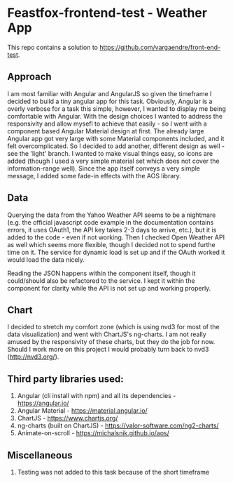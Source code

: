 # Feastfox-frontend-test - Weather App
This repo contains a solution to https://github.com/vargaendre/front-end-test.

## Approach
I am most familiar with Angular and AngularJS so given the timeframe I decided to build a tiny angular app for this task. Obviously, Angular is a overly verbose for a task this simple, however, I wanted to display me being comfortable with Angular. With the design choices I wanted to address the responsivity and allow mysefl to achieve that easily - so I went with a component based Angular Material design at first. The already large Angular app got very large with some Material components included, and it felt overcomplicated. So I decided to add another, different design as well - see the 'light' branch. I wanted to make visual things easy, so icons are added (though I used a very simple material set which does not cover the information-range well). Since the app itself conveys a very simple message, I added some fade-in effects with the AOS library.

## Data
Querying the data from the Yahoo Weather API seems to be a nightmare (e.g. the official javascript code example in the documentation contains errors, it uses OAuth1, the API key takes 2-3 days to arrive, etc.), but it is added to the code - even if not working. Then I checked Open Weather API as well which seems more flexible, though I decided not to spend furthe time on it. The service for dynamic load is set up and if the OAuth worked it would load the data nicely.

Reading the JSON happens within the component itself, though it could/should also be refactored to the service. I kept it within the component for clarity while the API is not set up and working properly.

## Chart
I decided to stretch my comfort zone (which is using nvd3 for most of the data visualization) and went with ChartJS's ng-charts. I am not really amused by the responsivity of these charts, but they do the job for now. Should I work more on this project I would probably turn back to nvd3 (http://nvd3.org/).

## Third party libraries used:
1) Angular (cli install with npm) and all its dependencies - https://angular.io/
2) Angular Material - https://material.angular.io/
3) ChartJS - https://www.chartjs.org/
4) ng-charts (built on ChartJS) - https://valor-software.com/ng2-charts/
5) Animate-on-scroll - https://michalsnik.github.io/aos/

## Miscellaneous
1) Testing was not added to this task because of the short timeframe
